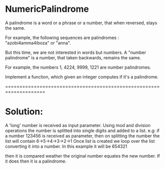 # NumericPalindrome

A palindrome is а word or a phrase or a number, that when reversed, stays the same.

 For example, the following sequences are palindromes : "azobi4amma4iboza" or "anna".

 But this time, we are not interested in words but numbers. A "number palindrome" is a number, that
 taken backwards, remains the same.

 For example, the numbers 1, 4224, 9999, 1221 are number palindromes.

 Implement a function, which given an integer computes if it's a palindrome.

 ====================================================================

# Solution:
 A 'long' number is received as input parameter. Using mod and division operations the number is
 splitted into single digits and added to a list.
 e.g: if a number 123456 is received as parameter, then on splitting the number the list will
 contain
 6->5->4->3->2->1
 Once list is created we loop over the list converting it into a number. In this example it will be
 654321

 then it is compared weather the original number equates the new number. If it does then it is a
 palindrome.
